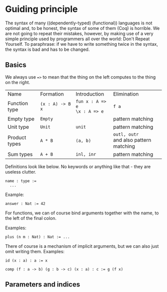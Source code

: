# Guiding principle

The syntax of many ((dependently-typed) (functional)) languages is not optimal and, to be honest, the syntax of some of them (Coq) is horrible. We are not going to repeat their mistakes, however, by making use of a very simple principle used by programmers all over the world: Don't Repeat Yourself. To paraphrase: if we have to write something twice in the syntax, the syntax is bad and has to be changed.

## Basics

We always use ```=>``` to mean that the thing on the left computes to the thing on the right.

|       |              |                |             |
|-------|--------------|----------------|-------------|
| Name  | Formation    | Introduction   | Elimination |
| Function type | ```(x : A) -> B x``` | ```fun x : A => e``` <br> ```\x : A => e``` | ```f a``` |
| Empty type | ```Empty``` | | pattern matching |
| Unit type | ```Unit``` | ```unit``` | pattern matching |
| Product types | ```A * B``` | ```(a, b)``` | ```outl, outr``` <br> and also pattern matching |
| Sum types | ```A + B``` | ```inl, inr``` | pattern matching |



Definitions look like below. No keywords or anything like that - they are useless clutter.
```
name : type :=
  ...
```

Example:
```
answer : Nat := 42
```

For functions, we can of course bind arguments together with the name, to the left of the final colon.

Examples:

```
plus (n m : Nat) : Nat := ...
```

There of course is a mechanism of implicit arguments, but we can also just omit writing them. Examples:

```
id (x : a) : a := x

comp (f : a -> b) (g : b -> c) (x : a) : c := g (f x)
```
## Parameters and indices